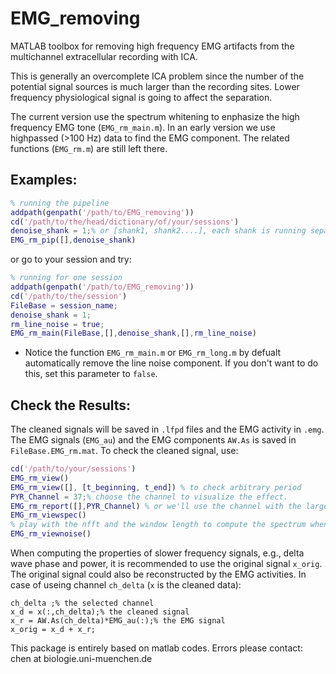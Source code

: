 # EMG_removing
MATLAB toolbox for removing high frequency EMG artifacts from the multichannel extracellular recording with ICA.

This is generally an overcomplete ICA problem since the number of the potential signal sources is much larger than the recording sites. Lower frequency physiological signal is going to affect the separation.

The current version use the spectrum whitening to enphasize the high frequency EMG tone (`EMG_rm_main.m`).
In an early version we use highpassed (>100 Hz) data to find the EMG component. The related functions (`ÈMG_rm.m`) are still left there.

## Examples:

```matlab
% running the pipeline
addpath(genpath('/path/to/EMG_removing'))
cd('/path/to/the/head/dictionary/of/your/sessions')
denoise_shank = 1;% or [shank1, shank2....], each shank is running separately 
EMG_rm_pip([],denoise_shank)
```

or go to your session and try:

```matlab
% running for one session
addpath(genpath('/path/to/EMG_removing'))
cd('/path/to/the/session')
FileBase = session_name;
denoise_shank = 1;
rm_line_noise = true; 
EMG_rm_main(FileBase,[],denoise_shank,[],rm_line_noise)
```

- Notice the function `EMG_rm_main.m` or `EMG_rm_long.m` by defualt automatically remove the line noise component. If you don't want to do this, set this parameter to `false`. 

## Check the Results:
The cleaned signals will be saved in `.lfpd` files and the EMG activity in `.emg`. The EMG signals (`EMG_au`) and the EMG components `AW.As` is saved in `FileBase.EMG_rm.mat`. To check the cleaned signal, use:

```matlab
cd('/path/to/your/sessions')
EMG_rm_view()
EMG_rm_view([], [t_beginning, t_end]) % to check arbitrary period
PYR_Channel = 37;% choose the channel to visualize the effect. 
EMG_rm_report([],PYR_Channel) % or we'll use the channel with the largest ripple power.
EMG_rm_viewspec()
% play with the nfft and the window length to compute the spectrum when you have a long file. 
EMG_rm_viewnoise()
```
When computing the properties of slower frequency signals, e.g., delta wave phase and power, it is recommended to use the original signal `x_orig`. The original signal could also be reconstructed by the EMG activities. In case of useing channel `ch_delta` (`x` is the cleaned data):

```
ch_delta ;% the selected channel
x_d = x(:,ch_delta);% the cleaned signal
x_r = AW.As(ch_delta)*EMG_au(:);% the EMG signal
x_orig = x_d + x_r;
```

This package is entirely based on matlab codes. Errors please contact: chen at biologie.uni-muenchen.de
